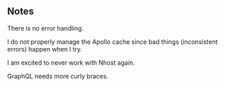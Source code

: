 ## Notes

There is no error handling.

I do not properly manage the Apollo cache since bad things (inconsistent errors) happen when I try.

I am excited to never work with Nhost again.

GraphQL needs more curly braces.
